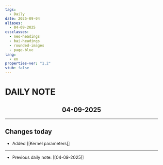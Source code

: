 ```yaml
---
tags:
  - Daily
date: 2025-09-04
aliases:
  - 04-09-2025
cssclasses:
  - neo-headings
  - bai-headings
  - rounded-images
  - page-blue
lang:
  - en
properties-ver: "1.2"
stub: false
---
```

# DAILY NOTE
<h2 style="text-align:center;">04-09-2025</h2>

***

## Changes today
- Added [[Kernel parameters]]

***
- Previous daily note: [[04-09-2025]]